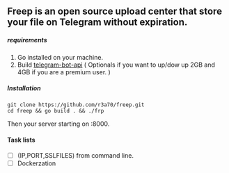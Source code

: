 ## **Freep** is an open source upload center that store your file on **Telegram** without expiration.

##### requirements
1. Go installed on your machine.
2. Build [telegram-bot-api](https://tdlib.github.io/telegram-bot-api/build.html) ( Optionals if you want to up/dow up 2GB and 4GB if you are a premium user. )

##### Installation

```
git clone https://github.com/r3a70/freep.git
cd freep && go build . && ./frp
```
Then your server starting on :8000.

#### Task lists
- [ ] (IP,PORT,SSLFILES) from command line.
- [ ] Dockerzation
